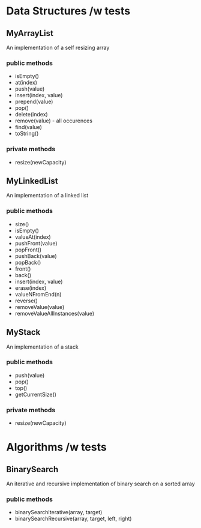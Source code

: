 # Data Structures /w tests

## MyArrayList
An implementation of a self resizing array
### public methods
- isEmpty()
- at(index)
- push(value)
- insert(index, value)
- prepend(value)
- pop()
- delete(index) 
- remove(value) - all occurences
- find(value)
- toString()
### private methods
- resize(newCapacity) 

## MyLinkedList
An implementation of a linked list
### public methods
- size()
- isEmpty()
- valueAt(index)
- pushFront(value)
- popFront()
- pushBack(value)
- popBack()
- front()
- back()
- insert(index, value)
- erase(index)
- valueNFromEnd(n)
- reverse()
- removeValue(value)
- removeValueAllInstances(value)


## MyStack
An implementation of a stack
### public methods
- push(value)
- pop()
- top()
- getCurrentSize()
### private methods
- resize(newCapacity)

# Algorithms /w tests
## BinarySearch
An iterative and recursive implementation of binary search on a sorted array
### public methods
- binarySearchIterative(array, target)
- binarySearchRecursive(array, target, left, right)
